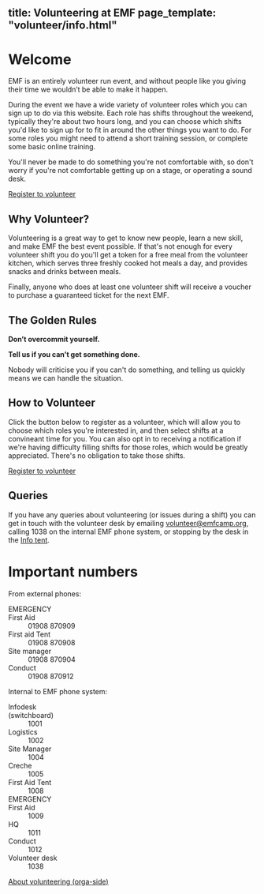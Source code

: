 title: Volunteering at EMF
page_template: "volunteer/info.html"
---
# Welcome

EMF is an entirely volunteer run event, and without people like you giving their time we wouldn’t be able to make it happen.

During the event we have a wide variety of volunteer roles which you can sign up to do via this website. Each role has shifts throughout the weekend, typically they're about two hours long, and you can choose which shifts you'd like to sign up for to fit in around the other things you want to do. For some roles you might need to attend a short training session, or complete some basic online training.

You'll never be made to do something you're not comfortable with, so don't worry if you're not comfortable getting up on a stage, or operating a sound desk.

<a href="/volunteer/sign-up" class="btn btn-primary btn-lg">Register to volunteer</a>

## Why Volunteer?

Volunteering is a great way to get to know new people, learn a new skill, and make EMF the best event possible. If that's not enough for every volunteer shift you do you'll get a token for a free meal from the volunteer kitchen, which serves three freshly cooked hot meals a day, and provides snacks and drinks between meals.

Finally, anyone who does at least one volunteer shift will receive a voucher to purchase a guaranteed ticket for the next EMF.

## The Golden Rules

**Don’t overcommit yourself.**

**Tell us if you can’t get something done.**

Nobody will criticise you if you can't do something, and telling us quickly means we can handle the situation.

## How to Volunteer

Click the button below to register as a volunteer, which will allow you to choose which roles you're interested in, and then select shifts at a convineant time for you. You can also opt in to receiving a notification if we're having difficulty filling shifts for those roles, which would be greatly appreciated. There's no obligation to take those shifts.

<a href="/volunteer/sign-up" class="btn btn-primary btn-lg">Register to volunteer</a>

## Queries

If you have any queries about volunteering (or issues during a shift) you can get in touch with the volunteer desk by emailing [volunteer@emfcamp.org](mailto:volunteer@emfcamp.org), calling 1038 on the internal EMF phone system, or stopping by the desk in the [Info tent](https://map.emfcamp.org/#21.46/52.0416706/-2.3770618).

<!-- TODO: Move these somewhere else -->
# Important numbers

From external phones:  

<dl class="dl-horizontal">
  <dt>EMERGENCY <br />First Aid</dt><dd>01908 870909</dd>
  <dt>First aid Tent</dt><dd>01908 870908</dd>
  <dt>Site manager</dt><dd>01908 870904</dd>
  <dt>Conduct</dt><dd>01908 870912</dd>
</dl>

Internal to EMF phone system: 

<dl class="dl-horizontal">
  <dt>Infodesk <br />(switchboard)</dt><dd>1001</dd>
  <dt>Logistics</dt><dd>1002</dd>
  <dt>Site Manager</dt><dd>1004</dd>
  <dt>Creche</dt><dd>1005</dd>
  <dt>First Aid Tent</dt><dd>1008</dd>
  <dt>EMERGENCY <br />First Aid</dt><dd>1009</dd>
  <dt>HQ</dt><dd>1011</dd>
  <dt>Conduct</dt><dd>1012</dd>
  <dt>Volunteer desk</dt><dd>1038</dd>
</dl>

<a href="{{ url_for('base.page', page_name='volunteering') }}">About volunteering (orga-side)</a>
